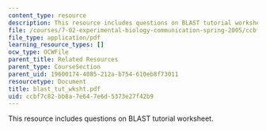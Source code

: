 ```yaml
---
content_type: resource
description: This resource includes questions on BLAST tutorial worksheet.
file: /courses/7-02-experimental-biology-communication-spring-2005/ccbf7c82bb8a7e647e6d5373e27f42b9_blast_tut_wksht.pdf
file_type: application/pdf
learning_resource_types: []
ocw_type: OCWFile
parent_title: Related Resources
parent_type: CourseSection
parent_uid: 19600174-4085-212a-b754-610eb8f73011
resourcetype: Document
title: blast_tut_wksht.pdf
uid: ccbf7c82-bb8a-7e64-7e6d-5373e27f42b9
---
```

This resource includes questions on BLAST tutorial worksheet.

